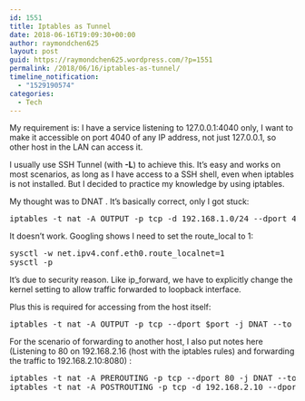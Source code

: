 ```yaml
---
id: 1551
title: Iptables as Tunnel
date: 2018-06-16T19:09:30+00:00
author: raymondchen625
layout: post
guid: https://raymondchen625.wordpress.com/?p=1551
permalink: /2018/06/16/iptables-as-tunnel/
timeline_notification:
  - "1529190574"
categories:
  - Tech
---
```

My requirement is: I have a service listening to 127.0.0.1:4040 only, I want to make it accessible on port 4040 of any IP address, not just 127.0.0.1, so other host in the LAN can access it.

I usually use SSH Tunnel (with **-L**) to achieve this. It&#8217;s easy and works on most scenarios, as long as I have access to a SSH shell, even when iptables is not installed. But I decided to practice my knowledge by using iptables.

My thought was to DNAT . It&#8217;s basically correct, only I got stuck:

<pre>iptables -t nat -A OUTPUT -p tcp -d 192.168.1.0/24 --dport 4040 -j DNAT --to-destination 127.0.0.1:4040
</pre>

It doesn&#8217;t work. Googling shows I need to set the route_local to 1:

<pre>sysctl -w net.ipv4.conf.eth0.route_localnet=1
sysctl -p</pre>

It&#8217;s due to security reason. Like ip_forward, we have to explicitly change the kernel setting to allow traffic forwarded to loopback interface.

Plus this is required for accessing from the host itself:

<pre>iptables -t nat -A OUTPUT -p tcp --dport $port -j DNAT --to 127.0.0.1:4040</pre>

For the scenario of forwarding to another host, I also put notes here (Listening to 80 on 192.168.2.16 (host with the iptables rules) and forwarding the traffic to 192.168.2.10:8080) :

<pre>iptables -t nat -A PREROUTING -p tcp --dport 80 -j DNAT --to-destination 192.168.2.10:8080
iptables -t nat -A POSTROUTING -p tcp -d 192.168.2.10 --dport 8080 -j SNAT --to-source 192.168.2.16
</pre>

&nbsp;

&nbsp;